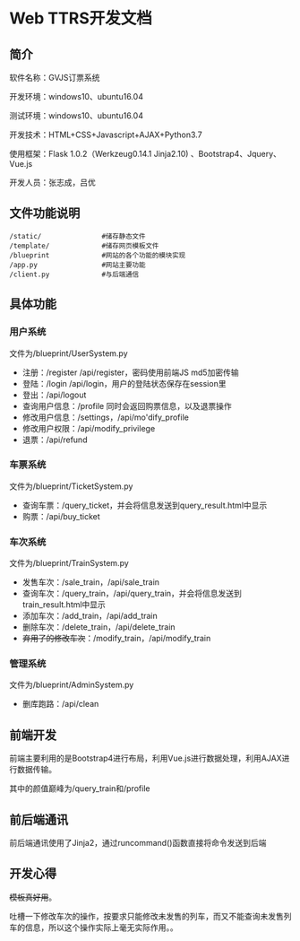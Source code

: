 # Web TTRS开发文档

## 简介

软件名称：GVJS订票系统

开发环境：windows10、ubuntu16.04

测试环境：windows10、ubuntu16.04

开发技术：HTML+CSS+Javascript+AJAX+Python3.7

使用框架：Flask 1.0.2（Werkzeug0.14.1 Jinja2.10) 、Bootstrap4、Jquery、Vue.js

开发人员：张志成，吕优

## 文件功能说明

```
/static/               #储存静态文件
/template/             #储存网页模板文件
/blueprint             #网站的各个功能的模块实现    
/app.py                #网站主要功能
/client.py             #与后端通信
```

## 具体功能

###  用户系统

  文件为/blueprint/UserSystem.py

- 注册：/register  /api/register，密码使用前端JS md5加密传输
- 登陆：/login  /api/login，用户的登陆状态保存在session里 
- 登出：/api/logout
- 查询用户信息：/profile 同时会返回购票信息，以及退票操作
- 修改用户信息：/settings，/api/mo'dify_profile
- 修改用户权限：/api/modify_privilege
- 退票：/api/refund

### 车票系统

文件为/blueprint/TicketSystem.py

- 查询车票：/query_ticket，并会将信息发送到query_result.html中显示
- 购票：/api/buy_ticket

### 车次系统

文件为/blueprint/TrainSystem.py

- 发售车次：/sale_train，/api/sale_train
- 查询车次：/query_train，/api/query_train，并会将信息发送到train_result.html中显示
- 添加车次：/add_train，/api/add_train
- 删除车次：/delete_train，/api/delete_train
- ~~弃用了的修改车次~~：/modify_train，/api/modify_train

### 管理系统

文件为/blueprint/AdminSystem.py

- 删库跑路：/api/clean

## 前端开发

前端主要利用的是Bootstrap4进行布局，利用Vue.js进行数据处理，利用AJAX进行数据传输。

其中的颜值巅峰为/query_train和/profile

## 前后端通讯

前后端通讯使用了Jinja2，通过runcommand()函数直接将命令发送到后端

## 开发心得

~~模板真好用~~。

吐槽一下修改车次的操作，按要求只能修改未发售的列车，而又不能查询未发售列车的信息，所以这个操作实际上毫无实际作用。。